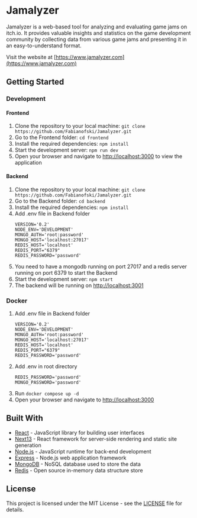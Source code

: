# Jamalyzer

Jamalyzer is a web-based tool for analyzing and evaluating game jams on itch.io. It provides valuable insights and statistics on the game development community by collecting data from various game jams and presenting it in an easy-to-understand format.

Visit the website at [https://www.jamalyzer.com](https://www.jamalyzer.com)

## Getting Started

### Development

#### Frontend
1. Clone the repository to your local machine: `git clone https://github.com/Fabianofski/Jamalyzer.git`
2. Go to the Frontend folder: `cd frontend`
3. Install the required dependencies: `npm install`
4. Start the development server: `npm run dev`
5. Open your browser and navigate to [http://localhost:3000](http://localhost:3000) to view the application

#### Backend
1. Clone the repository to your local machine: `git clone https://github.com/Fabianofski/Jamalyzer.git`
2. Go to the Backend folder: `cd backend`
3. Install the required dependencies: `npm install`
4. Add .env file in Backend folder
    ```
    VERSION='0.2'
    NODE_ENV='DEVELOPMENT'
    MONGO_AUTH='root:password'
    MONGO_HOST='localhost:27017'
    REDIS_HOST='localhost'
    REDIS_PORT="6379"
    REDIS_PASSWORD='password'
    ```
5. You need to have a mongodb running on port 27017 and a redis server running on port 6379 to start the Backend
6. Start the development server: `npm start`
7. The backend will be running on [http://localhost:3001](http://localhost:3001)

### Docker

1. Add .env file in Backend folder
    ```
    VERSION='0.2'
    NODE_ENV='DEVELOPMENT'
    MONGO_AUTH='root:password'
    MONGO_HOST='localhost:27017'
    REDIS_HOST='localhost'
    REDIS_PORT="6379"
    REDIS_PASSWORD='password'
    ```
2. Add .env in root directory
    ```
    REDIS_PASSWORD='password'
    MONGO_PASSWORD='password'
    ```
3. Run `docker compose up -d`
4. Open your browser and navigate to [http://localhost:3000](http://localhost)

## Built With

- [React](https://reactjs.org/) - JavaScript library for building user interfaces
- [Next13](https://nextjs.org/) - React framework for server-side rendering and static site generation
- [Node.js](https://nodejs.org/) - JavaScript runtime for back-end development
- [Express](https://expressjs.com/) - Node.js web application framework
- [MongoDB](https://www.mongodb.com/) - NoSQL database used to store the data
- [Redis](https://redis.io/) - Open source in-memory data structure store

## License

This project is licensed under the MIT License - see the [LICENSE](LICENSE) file for details.
